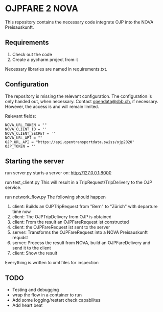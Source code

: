 # OJPFARE 2 NOVA
This repository contains the necessary code integrate OJP into the NOVA Preisauskunft.

## Requirements
1. Check out the code
2. Create a pycharm project from it

Necessary libraries are named in requirements.txt.

## Configuration
The repository is missing the relevant configuration.
The configuration is only handed out, when necessary. Contact opendata@sbb.ch, if necessary. However, the access is and will remain limited.

Relevant fields:
```
NOVA_URL_TOKEN = ""
NOVA_CLIENT_ID = ''
NOVA_CLIENT_SECRET = ''
NOVA_URL_API = ""
OJP_URL_API = "https://api.opentransportdata.swiss/ojp2020"
OJP_TOKEN = ''
```

## Starting the server
run server.py 
starts a server on: http://127.0.0.1:8000 

run test_client.py 
This will result in a TripRequest/TripDelivery to the OJP service. 

run network_flow.py 
The following should happen 
1. client: Builds an OJPTripRequest from "Bern" to "Zürich" with departure time now
2. client: The OJPTripDelivery from OJP is obtained
3. client: From the result an OJPFareRequest ist constructed
4. client: the OJPFareRequest ist sent to the server
5. server: Transforms the OJPFareRequest into a NOVA Preisauskunft requdst
6. server: Process the result from NOVA, build an OJPFareDelivery and send it to the client
7. client: Show the result

Everything is written to xml files for inspection


## TODO
* Testing and debugging
* wrap the flow in a container to run
* Add some logging/restart check capabilites
* Add heart beat


